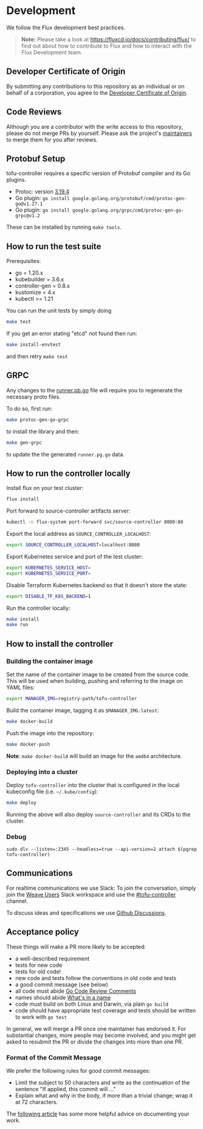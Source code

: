 # Development

We follow the Flux development best practices.

> **Note:** Please take a look at <https://fluxcd.io/docs/contributing/flux/>
> to find out about how to contribute to Flux and how to interact with the
> Flux Development team.

## Developer Certificate of Origin

By submitting any contributions to this repository as an individual or on behalf of a corporation, you agree to the [Developer Certificate of Origin](DCO).

## Code Reviews

Although you are a contributor with the write access to this repository,
please do not merge PRs by yourself. Please ask the project's [maintainers](MAINTAINERS)
to merge them for you after reviews.

## Protobuf Setup

tofu-controller requires a specific version of Protobuf compiler and its Go plugins.

* Protoc: version [3.19.4](https://github.com/protocolbuffers/protobuf/releases/download/v3.19.4/protoc-3.19.4-linux-x86_64.zip)
* Go plugin: `go install google.golang.org/protobuf/cmd/protoc-gen-go@v1.27.1`
* Go plugin: `go install google.golang.org/grpc/cmd/protoc-gen-go-grpc@v1.2`

These can be installed by running `make tools`.

## How to run the test suite

Prerequisites:

* go = 1.20.x
* kubebuilder = 3.6.x
* controller-gen = 0.8.x
* kustomize = 4.x
* kubectl >= 1.21

You can run the unit tests by simply doing

```bash
make test
```

If you get an error stating "etcd" not found then run:

```bash
make install-envtest
```

and then retry `make test`

## GRPC

Any changes to the [runner.pb.go](./runner/runner.pb.go) file will require you to regenerate the necessary proto files.

To do so, first run:

```bash
make protoc-gen-go-grpc
```

to install the library and then:

```bash
make gen-grpc
```

to update the the generated `runner.pg.go` data.

## How to run the controller locally

Install flux on your test cluster:

```bash
flux install
```

Port forward to source-controller artifacts server:

```bash
kubectl -n flux-system port-forward svc/source-controller 8080:80
```

Export the local address as `SOURCE_CONTROLLER_LOCALHOST`:

```bash
export SOURCE_CONTROLLER_LOCALHOST=localhost:8080
```

Export Kubernetes service and port of the test cluster:

```bash
export KUBERNETES_SERVICE_HOST=
export KUBERNETES_SERVICE_PORT=
```

Disable Terraform Kubernetes backend so that it doesn't store the state:

```bash
export DISABLE_TF_K8S_BACKEND=1
```

Run the controller locally:

```bash
make install
make run
```

## How to install the controller

### Building the container image

Set the name of the container image to be created from the source code. This will be used when building, pushing and referring to the image on YAML files:

```sh
export MANAGER_IMG=registry-path/tofu-controller
```

Build the container image, tagging it as `$MANAGER_IMG:latest`:

```sh
make docker-build
```

Push the image into the repository:

```sh
make docker-push
```

**Note**: `make docker-build` will build an image for the `amd64` architecture.

### Deploying into a cluster

Deploy `tofu-controller` into the cluster that is configured in the local kubeconfig file (i.e. `~/.kube/config`):

```sh
make deploy
```

Running the above will also deploy `source-controller` and its CRDs to the cluster.

### Debug

`sudo dlv --listen=:2345 --headless=true --api-version=2 attach $(pgrep tofu-controller)`

## Communications

For realtime communications we use Slack: To join the conversation, simply join the [Weave Users](https://weave-community.slack.com/) Slack workspace and use the [#tofu-controller](https://weave-community.slack.com/messages/tofu-controller/) channel.

To discuss ideas and specifications we use [Github Discussions](https://github.com/flux-iac/tofu-controller/discussions).

## Acceptance policy

These things will make a PR more likely to be accepted:

* a well-described requirement
* tests for new code
* tests for old code!
* new code and tests follow the conventions in old code and tests
* a good commit message (see below)
* all code must abide [Go Code Review Comments](https://github.com/golang/go/wiki/CodeReviewComments)
* names should abide [What's in a name](https://talks.golang.org/2014/names.slide#1)
* code must build on both Linux and Darwin, via plain `go build`
* code should have appropriate test coverage and tests should be written
  to work with `go test`

In general, we will merge a PR once one maintainer has endorsed it.
For substantial changes, more people may become involved, and you might
get asked to resubmit the PR or divide the changes into more than one PR.

### Format of the Commit Message

We prefer the following rules for good commit messages:

* Limit the subject to 50 characters and write as the continuation
  of the sentence "If applied, this commit will ..."
* Explain what and why in the body, if more than a trivial change;
  wrap it at 72 characters.

The [following article](https://chris.beams.io/posts/git-commit/#seven-rules)
has some more helpful advice on documenting your work.
